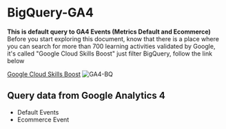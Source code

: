 # BigQuery-GA4
**This is default query to GA4 Events (Metrics Default and Ecommerce)**
Before you start exploring this document, know that there is a place where you can search for more than 700 learning activities validated by Google, it's called "Google Cloud Skills Boost" just filter BigQuery, follow the link below


[Google Cloud Skills Boost](https://www.cloudskillsboost.google/catalog)
![GA4-BQ](https://scandiweb.com/blog/wp-content/uploads/2020/12/GA4_BQ.png)
## Query data from Google Analytics 4
- Default Events
- Ecommerce Event 
